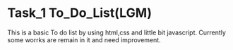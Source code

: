 # Task_1 To_Do_List(LGM)
This is a basic To do list by using html,css and little bit javascript.
Currently some worrks are remain in it and need improvement.
